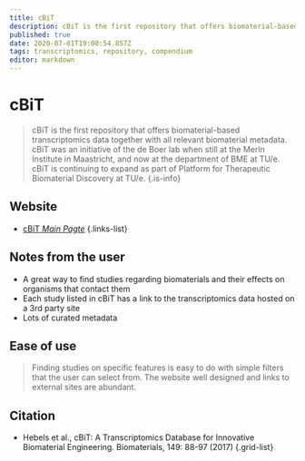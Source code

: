 ```yaml
---
title: cBiT
description: cBiT is the first repository that offers biomaterial-based transcriptomics data together with all relevant biomaterial metadata.
published: true
date: 2020-07-01T19:00:54.857Z
tags: transcriptomics, repository, compendium
editor: markdown
---
```


# cBiT

> cBiT is the first repository that offers biomaterial-based transcriptomics data together with all relevant biomaterial metadata. cBiT was an initiative of the de Boer lab when still at the Merln Institute in Maastricht, and now at the department of BME at TU/e. cBiT is continuing to expand as part of Platform for Therapeutic Biomaterial Discovery at TU/e. 
{.is-info}

 

## Website 
- [cBiT *Main Pagte*](https://cbit.bmt.tue.nl/welcome)
 {.links-list}

## Notes from the user
- A great way to find studies regarding biomaterials and their effects on organisms that contact them
- Each study listed in cBiT has a link to the transcriptomics data hosted on a 3rd party site
- Lots of curated metadata

## Ease of use
> Finding studies on specific features is easy to do with simple filters that the user can select from. The website well designed and links to external sites are abundant.



## Citation

- Hebels et al., cBiT: A Transcriptomics Database for Innovative Biomaterial Engineering. Biomaterials, 149: 88-97 (2017)
{.grid-list}